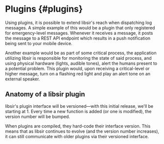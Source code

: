 # Plugins      {#plugins}

Using plugins, it is possible to extend libsir's reach when dispatching log messages. A simple example of this would be a plugin that only registered for emergency-level messages. Whenever it receives a message, it posts the message to a REST API endpoint which results in a push notification being sent to your mobile device.

Another example would be as part of some critical process, the application utilizing libsir is responsible for monitoring the state of said process, and using physical hardware (lights, audible tones), alert the humans present to a potential problem. This plugin would, upon receiving a critical-level or higher message, turn on a flashing red light and play an alert tone on an external speaker.

## Anatomy of a libsir plugin

libsir's plugin interface will be versioned&mdash;with this initial release, we'll be starting at 1. Every time a new function is added (or one is modified), the version number will be bumped.

When plugins are compiled, they hard-code their interface version. This means that as libsir continues to evolve (and the version number increases), it can still communicate with older plugins via their versioned interface.
